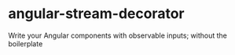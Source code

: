 # angular-stream-decorator
Write your Angular components with observable inputs; without the boilerplate
